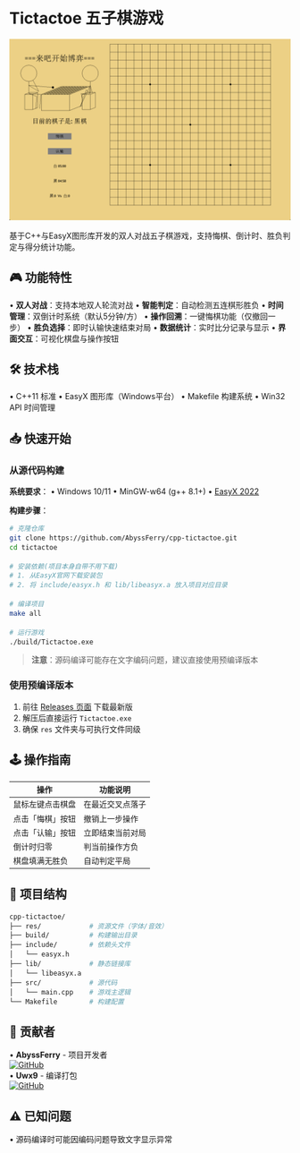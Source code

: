 # Tictactoe 五子棋游戏

![alt text](res/screenshot.png)

基于C++与EasyX图形库开发的双人对战五子棋游戏，支持悔棋、倒计时、胜负判定与得分统计功能。

## 🎮 功能特性

• **双人对战**：支持本地双人轮流对战
• **智能判定**：自动检测五连棋形胜负
• **时间管理**：双倒计时系统（默认5分钟/方）
• **操作回溯**：一键悔棋功能（仅撤回一步）
• **胜负选择**：即时认输快速结束对局
• **数据统计**：实时比分记录与显示
• **界面交互**：可视化棋盘与操作按钮

## 🛠️ 技术栈

• C++11 标准
• EasyX 图形库（Windows平台）
• Makefile 构建系统
• Win32 API 时间管理

## 📥 快速开始

### 从源代码构建

**系统要求**：
• Windows 10/11
• MinGW-w64 (g++ 8.1+)
• [EasyX 2022](https://easyx.cn)

**构建步骤**：
```bash
# 克隆仓库
git clone https://github.com/AbyssFerry/cpp-tictactoe.git
cd tictactoe

# 安装依赖(项目本身自带不用下载)
# 1. 从EasyX官网下载安装包
# 2. 将 include/easyx.h 和 lib/libeasyx.a 放入项目对应目录

# 编译项目
make all

# 运行游戏
./build/Tictactoe.exe
```

> **注意**：源码编译可能存在文字编码问题，建议直接使用预编译版本

### 使用预编译版本

1. 前往 [Releases 页面](https://github.com/AbyssFerry/tictactoe/releases) 下载最新版
2. 解压后直接运行 `Tictactoe.exe`
3. 确保 `res` 文件夹与可执行文件同级

## 🕹️ 操作指南

| 操作                | 功能说明               |
|---------------------|-----------------------|
| 鼠标左键点击棋盘    | 在最近交叉点落子       |
| 点击「悔棋」按钮    | 撤销上一步操作         |
| 点击「认输」按钮    | 立即结束当前对局       |
| 倒计时归零          | 判当前操作方负         |
| 棋盘填满无胜负      | 自动判定平局           |

## 📁 项目结构

```bash
cpp-tictactoe/
├── res/            # 资源文件（字体/音效）
├── build/          # 构建输出目录
├── include/        # 依赖头文件
│   └── easyx.h
├── lib/            # 静态链接库
│   └── libeasyx.a
├── src/            # 源代码
│   └── main.cpp    # 游戏主逻辑
└── Makefile        # 构建配置
```

## 👥 贡献者

• **AbyssFerry** - 项目开发者  
  [![GitHub](https://img.shields.io/badge/GitHub-@AbyssFerry-blue)](https://github.com/AbyssFerry)  
• **Uwx9** - 编译打包  
  [![GitHub](https://img.shields.io/badge/GitHub-@Unique9-blue)](https://github.com/Uwx9)  
## ⚠️ 已知问题
• 源码编译时可能因编码问题导致文字显示异常
